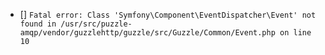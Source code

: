 - [] `Fatal error: Class 'Symfony\Component\EventDispatcher\Event' not found in /usr/src/puzzle-amqp/vendor/guzzlehttp/guzzle/src/Guzzle/Common/Event.php on line 10` 
